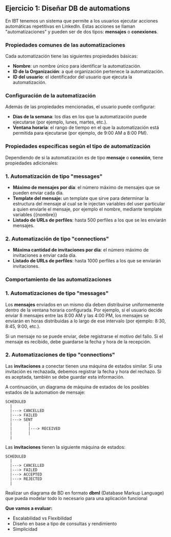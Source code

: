 ## **Ejercicio 1: Diseñar DB de automations**

En IBT tenemos un sistema que permite a los usuarios ejecutar acciones automáticas repetitivas en LinkedIn. Estas acciones se llaman "automatizaciones" y pueden ser de dos tipos: **mensajes** o **conexiones**.

### Propiedades comunes de las automatizaciones

Cada automatización tiene las siguientes propiedades básicas:

- **Nombre**: un nombre único para identificar la automatización.
- **ID de la Organización**: a qué organización pertenece la automatización.
- **ID del usuario**: el identificador del usuario que ejecuta la automatización.

### Configuración de la automatización

Además de las propiedades mencionadas, el usuario puede configurar:

- **Días de la semana**: los días en los que la automatización puede ejecutarse (por ejemplo, lunes, martes, etc.).
- **Ventana horaria**: el rango de tiempo en el que la automatización está permitida para ejecutarse (por ejemplo, de 9:00 AM a 8:00 PM).

### Propiedades específicas según el tipo de automatización

Dependiendo de si la automatización es de tipo **mensaje** o **conexión**, tiene propiedades adicionales:

### 1. **Automatización de tipo "messages"**

- **Máximo de mensajes por día**: el número máximo de mensajes que se pueden enviar cada día.
- **Template del mensaje:** un template que sirve para determinar la estructura del mensaje al cual se le injectan variables del user particular a quien enviarle el mensaje, por ejemplo el nombre, mediante template variables {{nombre}}
- **Listado de URLs de perfiles**: hasta 500 perfiles a los que se les enviarán mensajes.

### 2. **Automatización de tipo "connections"**

- **Máxima cantidad de invitaciones por día**: el número máximo de invitaciones a enviar cada día.
- **Listado de URLs de perfiles**: hasta 1000 perfiles a los que se enviarán invitaciones.

### Comportamiento de las automatizaciones

### 1. **Automatizaciones de tipo "messages"**

Los **mensajes** enviados en un mismo día deben distribuirse uniformemente dentro de la ventana horaria configurada. Por ejemplo, si el usuario decide enviar 8 mensajes entre las 8:00 AM y las 4:00 PM, los mensajes se enviarán en horas distribuidas a lo largo de ese intervalo (por ejemplo: 8:30, 8:45, 9:00, etc.).

Si un mensaje no se puede enviar, debe registrarse el motivo del fallo. Si el mensaje es recibido, debe guardarse la fecha y hora de la recepción.

### 2. **Automatizaciones de tipo "connections"**

Las **invitaciones** a conectar tienen una máquina de estados similar. Si una invitación es rechazada, debemos registrar la fecha y hora del rechazo. Si es aceptada, también se debe guardar esta información.

A continuación, un diagrama de máquina de estados de los posibles estados de la automation de mensaje:

```
SCHEDULED
  |
  |---> CANCELLED
  |---> FAILED
  |---> SENT
  |       |
  |       |---> RECEIVED
  |       |
  |
```

Las **invitaciones** tienen la siguiente máquina de estados:

```
SCHEDULED
  |
  |---> CANCELLED
  |---> FAILED
  |---> ACCEPTED
  |---> REJECTED
  |
```

Realizar un diagrama de BD en formato **dbml** (Database Markup Language) que pueda modelar todo lo necesario para una aplicación funcional 

**Que vamos a evaluar:**

- Escalabilidad vs Flexibilidad
- Diseño en base a tipo de consultas y rendimiento
- Simplicidad